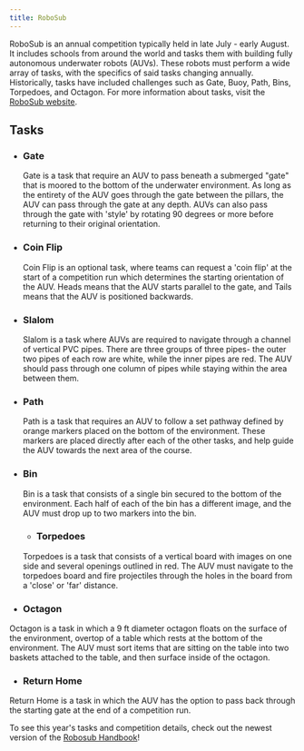 ```yaml
---
title: RoboSub
---
```

RoboSub is an annual competition typically held in late July - early August. It includes schools from around the world and tasks them with building fully autonomous underwater robots (AUVs). These robots must perform a wide array of tasks, with the specifics of said tasks changing annually. Historically, tasks have included challenges such as Gate, Buoy, Path, Bins, Torpedoes, and Octagon. For more information about tasks, visit the [RoboSub website](https://robosub.org/).

## Tasks

- ### Gate
  Gate is a task that require an AUV to pass beneath a submerged "gate" that is moored to the bottom of the underwater environment. As long as the entirety of the AUV goes through the gate between the pillars, the AUV can pass through the gate at any depth. AUVs can also pass through the gate with 'style' by rotating 90 degrees or more before returning to their original orientation.

- ### Coin Flip
  Coin Flip is an optional task, where teams can request a 'coin flip' at the start of a competition run which determines the starting orientation of the AUV. Heads means that the AUV starts parallel to the gate, and Tails means that the AUV is positioned backwards.

- ### Slalom
  Slalom is a task where AUVs are required to navigate through a channel of vertical PVC pipes. There are three groups of three pipes- the outer two pipes of each row are white, while the inner pipes are red. The AUV should pass through one column of pipes while staying within the area between them.

- ### Path
  Path is a task that requires an AUV to follow a set pathway defined by orange markers placed on the bottom of the environment. These markers are placed directly after each of the other tasks, and help guide the AUV towards the next area of the course.

- ### Bin
  Bin is a task that consists of a single bin secured to the bottom of the environment. Each half of each of the bin has a different image, and the AUV must drop up to two markers into the bin.

  - ### Torpedoes
  Torpedoes is a task that consists of a vertical board with images on one side and several openings outlined in red. The AUV must navigate to the torpedoes board and fire projectiles through the holes in the board from a 'close' or 'far' distance.

 - ### Octagon
  Octagon is a task in which a 9 ft diameter octagon floats on the surface of the environment, overtop of a table which rests at the bottom of the environment. The AUV must sort items that are sitting on the table into two baskets attached to the table, and then surface inside of the octagon.

  - ### Return Home
  Return Home is a task in which the AUV has the option to pass back through the starting gate at the end of a competition run.


To see this year's tasks and competition details, check out the newest version of the [Robosub Handbook](https://robonation.org/app/uploads/sites/4/2025/04/2025-RoboSub_Team-Handbook-04_25_25.pdf)!
